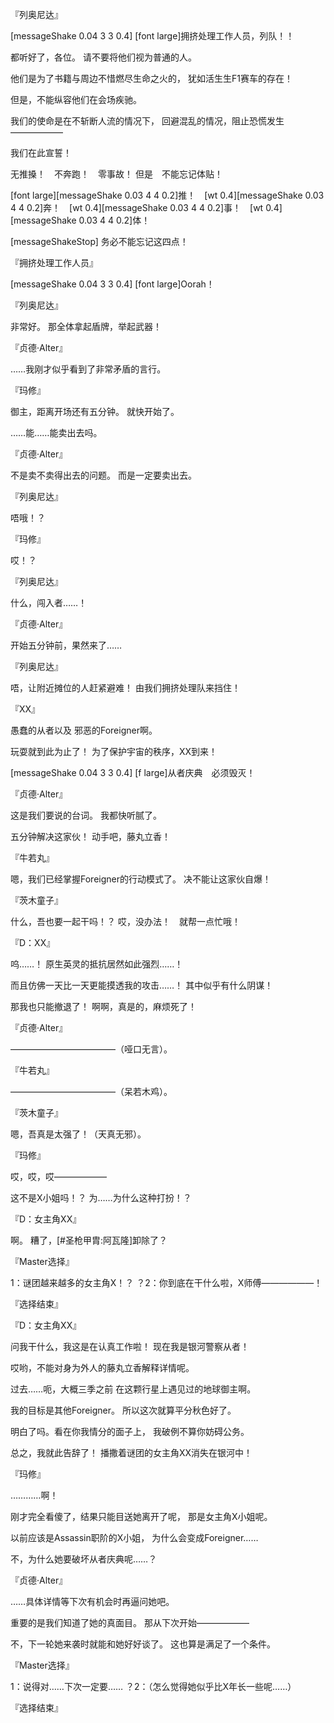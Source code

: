『列奥尼达』

[messageShake 0.04 3 3 0.4]
[font large]拥挤处理工作人员，列队！！

都听好了，各位。
请不要将他们视为普通的人。

他们是为了书籍与周边不惜燃尽生命之火的，
犹如活生生F1赛车的存在！

但是，不能纵容他们在会场疾驰。

我们的使命是在不斩断人流的情况下，
回避混乱的情况，阻止恐慌发生——————

我们在此宣誓！

无推搡！　不奔跑！　零事故！
但是　不能忘记体贴！

[font large][messageShake 0.03 4 4 0.2]推！　[wt 0.4][messageShake 0.03 4 4 0.2]奔！　[wt 0.4][messageShake 0.03 4 4 0.2]事！　[wt 0.4][messageShake 0.03 4 4 0.2]体！

[messageShakeStop]
务必不能忘记这四点！

『拥挤处理工作人员』

[messageShake 0.04 3 3 0.4]
[font large]Oorah！

『列奥尼达』

非常好。
那全体拿起盾牌，举起武器！

『贞德·Alter』

……我刚才似乎看到了非常矛盾的言行。

『玛修』

御主，距离开场还有五分钟。
就快开始了。

……能……能卖出去吗。

『贞德·Alter』

不是卖不卖得出去的问题。
而是一定要卖出去。

『列奥尼达』

唔哦！？

『玛修』

哎！？

『列奥尼达』

什么，闯入者……！

『贞德·Alter』

开始五分钟前，果然来了……

『列奥尼达』

唔，让附近摊位的人赶紧避难！
由我们拥挤处理队来挡住！

『XX』

愚蠢的从者以及
邪恶的Foreigner啊。

玩耍就到此为止了！
为了保护宇宙的秩序，XX到来！

[messageShake 0.04 3 3 0.4]
[f large]从者庆典　必须毁灭！

『贞德·Alter』

这是我们要说的台词。
我都快听腻了。

五分钟解决这家伙！
动手吧，藤丸立香！

『牛若丸』

嗯，我们已经掌握Foreigner的行动模式了。
决不能让这家伙自爆！

『茨木童子』

什么，吾也要一起干吗！？
哎，没办法！　就帮一点忙哦！

『D：XX』

呜……！
原生英灵的抵抗居然如此强烈……！

而且仿佛一天比一天更能摸透我的攻击……！
其中似乎有什么阴谋！

那我也只能撤退了！
啊啊，真是的，麻烦死了！

『贞德·Alter』

————————————（哑口无言）。

『牛若丸』

————————————（呆若木鸡）。

『茨木童子』

嗯，吾真是太强了！（天真无邪）。

『玛修』

哎，哎，哎——————

这不是X小姐吗！？
为……为什么这种打扮！？

『D：女主角XX』

啊。
糟了，[#圣枪甲胄:阿瓦隆]卸除了？

『Master选择』

1：谜团越来越多的女主角X！？
？2：你到底在干什么啦，X师傅——————！

『选择结束』

『D：女主角XX』

问我干什么，我这是在认真工作啦！
现在我是银河警察从者！

哎哟，不能对身为外人的藤丸立香解释详情呢。

过去……呃，大概三季之前
在这颗行星上遇见过的地球御主啊。

我的目标是其他Foreigner。
所以这次就算平分秋色好了。

明白了吗。看在你我情分的面子上，
我破例不算你妨碍公务。

总之，我就此告辞了！
播撒着谜团的女主角XX消失在银河中！

『玛修』

…………啊！

刚才完全看傻了，结果只能目送她离开了呢，
那是女主角X小姐呢。

以前应该是Assassin职阶的X小姐，
为什么会变成Foreigner……

不，为什么她要破坏从者庆典呢……？

『贞德·Alter』

……具体详情等下次有机会时再逼问她吧。

重要的是我们知道了她的真面目。
那从下次开始——————

不，下一轮她来袭时就能和她好好谈了。
这也算是满足了一个条件。

『Master选择』

1：说得对……下次一定要……
？2：（怎么觉得她似乎比X年长一些呢……）

『选择结束』

